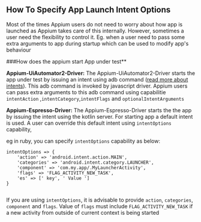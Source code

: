 ## How To Specify App Launch Intent Options

Most of the times Appium users do not need to worry about how app is launched as Appium takes care of this internally.
However, sometimes a user need the flexibility to control it. Eg. when a user need to pass some extra 
arguments to app during startup which can be used to modify app's behaviour

###How does the appium start App under test**

**Appium-UiAutomator2-Driver:** The Appium-UiAutomator2-Driver starts the app under test by issuing an intent using adb command ([read more about intents](https://developer.android.com/reference/android/content/Intent.html)). This adb command
is invoked by javascript driver. Appium users can pass extra arguments to this adb command using capabilitie `intentAction` ,`intentCategory`,`intentFlags` and `optionalIntentArguments`

**Appium-Espresso-Driver:**
The Appium-Espresso-Driver starts the the app by issuing the intent using the kotlin server. For starting app a default intent is used.
A user can override this default intent using `intentOptions` capability, 

eg in ruby, you can specify `intentOptions` capability as below:

````
intentOptions => {
    'action' => 'android.intent.action.MAIN',
    'categories' => 'android.intent.category.LAUNCHER',
    'component' => 'com.my.app/.MyLauncherActivity',
    'flags' => 'FLAG_ACTIVITY_NEW_TASK',
    'es' => [' key', ' Value ']
}
                                    
````

If you are using `intentOptions`, it is advisable to provide `action`, `categories`, `component` and `flags`. Value of `flags` must include `FLAG_ACTIVITY_NEW_TASK` if a new activity from outside of current context is being started
